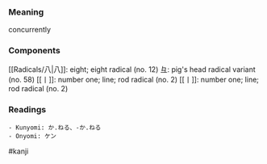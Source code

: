 ### Meaning

concurrently

### Components

[[Radicals/八|八]]: eight; eight radical (no. 12) 彑: pig's head radical variant (no. 58) [[丨]]: number one; line; rod radical (no. 2) [[丨]]: number one; line; rod radical (no. 2)

### Readings

```
- Kunyomi: か.ねる、-か.ねる
- Onyomi: ケン
```

#kanji